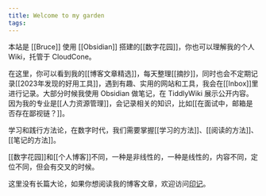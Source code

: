 ```yaml
---
title: Welcome to my garden
tags:
---
```


本站是 [[Bruce]] 使用 [[Obsidian]] 搭建的[[数字花园]]，你也可以理解我的个人 Wiki，托管于 CloudCone。

在这里，你可以看到我的[[博客文章精选]]，每天整理[[摘抄]]，同时也会不定期记录[[2023年发现的好用工具]]，遇到有趣、实用的网站和工具，我会在[[Inbox]]里进行记录。大部分时候我使用 Obsidian 做笔记，在 TiddlyWiki 展示公开内容。因为我的专业是[[人力资源管理]]，会记录相关的知识，比如[[在面试中，邮箱是否存在鄙视链？]]。

学习和践行方法论，在数字时代，我们需要掌握[[学习的方法]]、[[阅读的方法]]、[[笔记的方法]]。

[[数字花园]]和[[个人博客]]不同，一种是非线性的，一种是线性的，内容不同，定位不同，但会有交叉的时候。

这里没有长篇大论，如果你想阅读我的博客文章，欢迎访问[印记](https://yinji.org)。